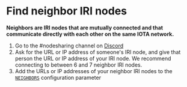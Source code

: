 # Find neighbor IRI nodes

**Neighbors are IRI nodes that are mutually connected and that communicate directly with each other on the same IOTA network.**

1. Go to the #nodesharing channel on [Discord](https://discordapp.com/invite/fNGZXvh)
2. Ask for the URL or IP address of someone's IRI node, and give that person the URL or IP address of your IRI node. We recommend connecting to between 6 and 7 neighbor IRI nodes.
3. Add the URLs or IP addresses of your neighbor IRI nodes to the [`NEIGHBORS`](references/iri-configuration-options.md#neighbors) configuration parameter
